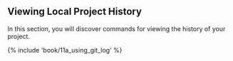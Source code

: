 ## Viewing Local Project History

In this section, you will discover commands for viewing the history of your project.

{% include 'book/11a_using_git_log' %}
